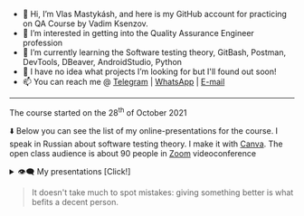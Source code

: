 - 👋 Hi, I’m Vlas Mastykásh, and here is my GitHub account for practicing on QA Course by Vadim Ksenzov.
- 👀 I’m interested in getting into the Quality Assurance Engineer profession
- 🌱 I’m currently learning the Software testing theory, GitBash, Postman, DevTools, DBeaver, AndroidStudio, Python
- 💞️ I have no idea what projects I’m looking for but I'll found out soon!
- 📫 You can reach me @ [Telegram](https://t.me/v_las) | [WhatsApp](https://wa.me/79136198392) | [E-mail](mailto:mastykash.vlas@gmail.com)
<!---
v-las/v-las is a ✨ special ✨ repository because its `README.md` (this file) appears on your GitHub profile.
You can click the Preview link to take a look at your cringes.
--->
---
The course started on the 28<sup>th</sup> of October 2021

⬇️ Below you can see the list of my online-presentations for the course. I speak in Russian about software testing theory. I make it with [Canva](https://www.canva.com/). The open class audience is about 90 people in [Zoom](https://zoom.us/) videoconference
<details>
<summary>👁️‍🗨️ My presentations [Click!]</summary>
  
  [Watch on YouTube](https://youtu.be/~) | [Download .pdf from GitHub](https://github.com/v-las/v-las/files/7404404/vlas_pres_04.pdf)
  ---
  <a href="https://youtu.be/~">
		<img src="https://img.youtube.com/vi/~/maxresdefault.jpg" alt="Presentation" style="width:70%;height:70%;">
  </a>

  ---
  
  [Watch on YouTube](https://youtu.be/d-oARrPWlhk) | [Download .pdf from GitHub](https://github.com/v-las/v-las/files/7358965/vlas_pres_03.pdf)
  ---
  <a href="https://youtu.be/d-oARrPWlhk">
		<img src="https://img.youtube.com/vi/d-oARrPWlhk/maxresdefault.jpg" alt="Presentation" style="width:70%;height:70%;">
  </a>
  
  ---
  
  [Watch on YouTube](https://youtu.be/9rS_QANhGXQ) | [Download .pdf from GitHub](https://github.com/v-las/v-las/files/7339725/vlas_pres_02.pdf)
  ---
  <a href="https://youtu.be/9rS_QANhGXQ">
		<img src="https://img.youtube.com/vi/9rS_QANhGXQ/maxresdefault.jpg" alt="Presentation" style="width:70%;height:70%;">
  </a>
  
  ---
  
  [Watch on YouTube](https://youtu.be/P_t3Dbd9S-o) | [Download .pdf from GitHub](https://github.com/v-las/v-las/files/7339694/vlas_pres_01.pdf)
  ---
  <a href="https://youtu.be/P_t3Dbd9S-o">
		<img src="https://img.youtube.com/vi/P_t3Dbd9S-o/maxresdefault.jpg" alt="Presentation" style="width:70%;height:70%;">
  </a>
	
</details>

> It doesn't take much to spot mistakes: giving something better is what befits a decent person.
